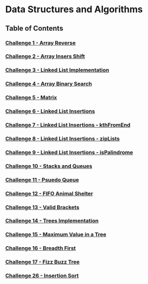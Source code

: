 # Data Structures and Algorithms

## Table of Contents

### [Challenge 1 - Array Reverse](https://github.com/hadeel999/data-structures-and-algorithms/blob/array-reverse/javascript/reverse/READEME.md)

### [Challenge 2 - Array Insers Shift](https://github.com/hadeel999/data-structures-and-algorithms/blob/array-insert-shift/javascript/arrayInsertShift/README.md)

### [Challenge 3 - Linked List Implementation](https://github.com/hadeel999/data-structures-and-algorithms/tree/linked-list/javascript/LinkedLists)

### [Challenge 4 - Array Binary Search](https://github.com/hadeel999/data-structures-and-algorithms/blob/array-binary-search/javascript/arrayBinarySearch/README.md)

### [Challenge 5 - Matrix](https://github.com/hadeel999/data-structures-and-algorithms/blob/main/javascript/matrix/README.md)

### [Challenge 6 - Linked List Insertions](https://github.com/hadeel999/data-structures-and-algorithms/blob/linked-list-insertions/javascript/LinkedLists/README1.md)

### [Challenge 7 - Linked List Insertions - kthFromEnd](https://github.com/hadeel999/data-structures-and-algorithms/blob/linked-list-kth/javascript/LinkedLists/README1.md)

### [Challenge 8 - Linked List Insertions - zipLists](https://github.com/hadeel999/data-structures-and-algorithms/blob/linked-list-zip/javascript/LinkedLists/README1.md)

### [Challenge 9 - Linked List Insertions - isPalindrome](https://github.com/hadeel999/data-structures-and-algorithms/blob/main/javascript/LinkedLists/README1.md)

### [Challenge 10 - Stacks and Queues](https://github.com/hadeel999/data-structures-and-algorithms/tree/stack-and-queue/javascript/stack-and-queue)

### [Challenge 11 - Psuedo Queue](https://github.com/hadeel999/data-structures-and-algorithms/blob/stack-queue-pseudo/javascript/stack-and-queue/psuedoQueue/READEME.md)

### [Challenge 12 - FIFO Animal Shelter](https://github.com/hadeel999/data-structures-and-algorithms/blob/main/javascript/stack-queue-animal-shelter/README.md)

### [Challenge 13 - Valid Brackets](https://github.com/hadeel999/data-structures-and-algorithms/blob/main/javascript/stack-and-queue/validateBrackets/README.md)

### [Challenge 14 - Trees Implementation](https://github.com/hadeel999/data-structures-and-algorithms/tree/main/javascript/trees)

### [Challenge 15 - Maximum Value in a Tree ](https://github.com/hadeel999/data-structures-and-algorithms/blob/main/javascript/trees/FINDMAX.md)

### [Challenge 16 - Breadth First ](https://github.com/hadeel999/data-structures-and-algorithms/blob/main/javascript/trees/BREADTHFIRST.md)

### [Challenge 17 - Fizz Buzz Tree ](https://github.com/hadeel999/data-structures-and-algorithms/blob/main/javascript/trees/k-aryTrees/README.md)

### [Challenge 26 - Insertion Sort ](https://github.com/hadeel999/data-structures-and-algorithms/blob/main/javascript/sorting-insertion/README.md)
